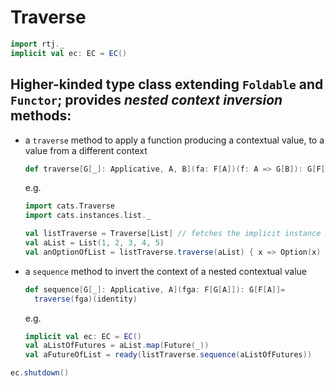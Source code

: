 # Traverse

```scala mdoc:invisible
import rtj._
implicit val ec: EC = EC()
```

## Higher-kinded type class extending `Foldable` and `Functor`; provides _nested context inversion_ methods:
 - a `traverse` method to apply a function producing a contextual value, to a value from a different context
   ```scala
   def traverse[G[_]: Applicative, A, B](fa: F[A])(f: A => G[B]): G[F[B]]
   ```
   e.g.
   ```scala mdoc
   import cats.Traverse
   import cats.instances.list._
   
   val listTraverse = Traverse[List] // fetches the implicit instance
   val aList = List(1, 2, 3, 4, 5)
   val anOptionOfList = listTraverse.traverse(aList) { x => Option(x) }
   ```
 - a `sequence` method to invert the context of a nested contextual value
   ```scala
   def sequence[G[_]: Applicative, A](fga: F[G[A]]): G[F[A]]=
     traverse(fga)(identity)
   ```
   e.g.
   ```scala mdoc
   implicit val ec: EC = EC()
   val aListOfFutures = aList.map(Future(_))
   val aFutureOfList = ready(listTraverse.sequence(aListOfFutures))
   ```

```scala mdoc:invisible
ec.shutdown()
```